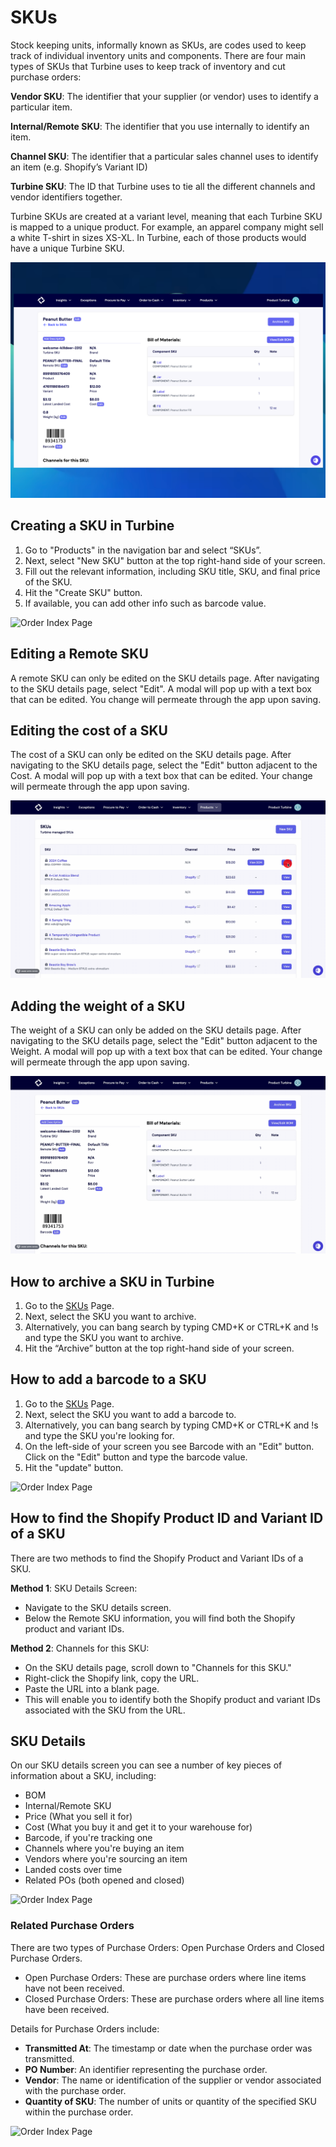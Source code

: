 # SKUs

Stock keeping units, informally known as SKUs, are codes used to keep track of individual inventory units and components. There are four main types of SKUs that Turbine uses to keep track of inventory and cut purchase orders:

**Vendor SKU**: The identifier that your supplier (or vendor) uses to identify a particular item.

**Internal/Remote SKU**: The identifier that you use internally to identify an item.

**Channel SKU**: The identifier that a particular sales channel uses to identify an item (e.g. Shopify’s Variant ID)

**Turbine SKU**: The ID that Turbine uses to tie all the different channels and vendor identifiers together. 

Turbine SKUs are created at a variant level, meaning that each Turbine SKU is mapped to a unique product. For example, an apparel company might sell a white T-shirt in sizes XS-XL. In Turbine, each of those products would have a unique Turbine SKU.

![Order Index Page](../../static/img/sku_details.png)

## Creating a SKU in Turbine

1. Go to "Products" in the navigation bar and select “SKUs”.
2. Next, select "New SKU" button at the top right-hand side of your screen.
3. Fill out the relevant information, including SKU title, SKU, and final price of the SKU.
4. Hit the "Create SKU" button.
5. If available, you can add other info such as barcode value.

![Order  Index Page](../../static/img/create_sku.gif)

## Editing a Remote SKU

A remote SKU can only be edited on the SKU details page. After navigating to the SKU details page, select "Edit". A modal will pop up with a text box that can be edited. You change will permeate through the app upon saving. 

## Editing the cost of a SKU

The cost of a SKU can only be edited on the SKU details page. After navigating to the SKU details page, select the "Edit" button adjacent to the Cost. A modal will pop up with a text box that can be edited. Your change will permeate through the app upon saving.

![Order  Index Page](../../static/img/sku_cost.gif)

## Adding the weight of a SKU

The weight of a SKU can only be added on the SKU details page. After navigating to the SKU details page, select the "Edit" button adjacent to the Weight. A modal will pop up with a text box that can be edited. Your change will permeate through the app upon saving.

![Order  Index Page](../../static/img/weight.gif)

## How to archive a SKU in Turbine

1. Go to the [SKUs](https://app.helloturbine.com/app/skus) Page.
2. Next, select the SKU you want to archive.
3. Alternatively, you can bang search by typing CMD+K or CTRL+K and !s and type the SKU you want to archive.
4. Hit the “Archive” button at the top right-hand side of your screen.

## How to add a barcode to a SKU 

1. Go to the [SKUs](https://app.helloturbine.com/app/skus) Page.
2. Next, select the SKU you want to add a barcode to.
3. Alternatively, you can bang search by typing CMD+K or CTRL+K and !s and type the SKU you're looking for.
4. On the left-side of your screen you see Barcode with an "Edit" button. Click on the "Edit" button and type the barcode value.
5. Hit the "update" button.

![Order Index Page](../../static/img/add_barcode.gif)

## How to find the Shopify Product ID and Variant ID of a SKU 

There are two methods to find the Shopify Product and Variant IDs of a SKU.

**Method 1**: SKU Details Screen:
* Navigate to the SKU details screen.
* Below the Remote SKU information, you will find both the Shopify product and variant IDs.

**Method 2**: Channels for this SKU:
* On the SKU details page, scroll down to "Channels for this SKU."
* Right-click the Shopify link, copy the URL.
* Paste the URL into a blank page.
* This will enable you to identify both the Shopify product and variant IDs associated with the SKU from the URL.

## SKU Details

On our SKU details screen you can see a number of key pieces of information about a SKU, including: 
* BOM
* Internal/Remote SKU
* Price (What you sell it for)
* Cost (What you buy it and get it to your warehouse for)
* Barcode, if you're tracking one
* Channels where you're buying an item
* Vendors where you're sourcing an item
* Landed costs over time
* Related POs (both opened and closed)

![Order Index Page](../../static/img/sku_inventory.gif)

### Related Purchase Orders

There are two types of Purchase Orders: Open Purchase Orders and Closed Purchase Orders.

* Open Purchase Orders: These are purchase orders where line items have not been received.
* Closed Purchase Orders: These are purchase orders where all line items have been received.

Details for Purchase Orders include:

* **Transmitted At**: The timestamp or date when the purchase order was transmitted.
* **PO Number**: An identifier representing the purchase order.
* **Vendor**: The name or identification of the supplier or vendor associated with the purchase order.
* **Quantity of SKU**: The number of units or quantity of the specified SKU within the purchase order.

![Order Index Page](../../static/img/related_pos.png)
